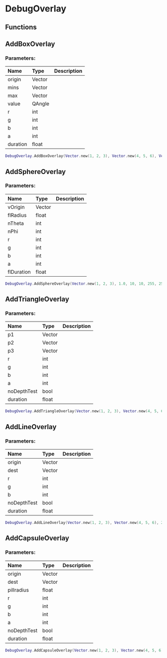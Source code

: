# DebugOverlay

## Functions

## AddBoxOverlay

### Parameters:

| Name | Type | Description |
| :--- | :--- | :--- |
| origin | Vector |  |
| mins | Vector |  |
| max | Vector |  |
| value | QAngle |  |
| r | int |  |
| g | int |  |
| b | int |  |
| a | int |  |
| duration | float |  |

```lua
DebugOverlay.AddBoxOverlay(Vector.new(1, 2, 3), Vector.new(4, 5, 6), Vector.new(6, 7, 8), QAngle.new(9, 10, 11), 255, 255, 255, 255, 1.0)
```

## AddSphereOverlay

### Parameters:

| Name | Type | Description |
| :--- | :--- | :--- |
| vOrigin | Vector |  |
| flRadius | float |  |
| nTheta | int |  |
| nPhi | int |  |
| r | int |  |
| g | int |  |
| b | int |  |
| a | int |  |
| flDuration | float |  |

```lua
DebugOverlay.AddSphereOverlay(Vector.new(1, 2, 3), 1.0, 10, 10, 255, 255, 255, 255, 1.0)
```

## AddTriangleOverlay

### Parameters:

| Name | Type | Description |
| :--- | :--- | :--- |
| p1 | Vector |  |
| p2 | Vector |  |
| p3 | Vector |  |
| r | int |  |
| g | int |  |
| b | int |  |
| a | int |  |
| noDepthTest | bool |  |
| duration | float |  |

```lua
DebugOverlay.AddTriangleOverlay(Vector.new(1, 2, 3), Vector.new(4, 5, 6), Vector.new(7, 8, 9), 255, 255, 255, 255, 1.0)
```

## AddLineOverlay

### Parameters:

| Name | Type | Description |
| :--- | :--- | :--- |
| origin | Vector |  |
| dest | Vector |  |
| r | int |  |
| g | int |  |
| b | int |  |
| noDepthTest | bool |  |
| duration | float |  |

```lua
DebugOverlay.AddLineOverlay(Vector.new(1, 2, 3), Vector.new(4, 5, 6), 255, 255, 255, 1.0)
```

## AddCapsuleOverlay

### Parameters:

| Name | Type | Description |
| :--- | :--- | :--- |
| origin | Vector |  |
| dest | Vector |  |
| pillradius | float |  |
| r | int |  |
| g | int |  |
| b | int |  |
| a | int |  |
| noDepthTest | bool |  |
| duration | float |  |

```lua
DebugOverlay.AddCapsuleOverlay(Vector.new(1, 2, 3), Vector.new(4, 5, 6), 15.0, 255, 255, 255, 255, 1.0)
```
